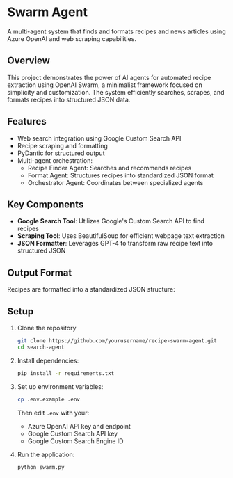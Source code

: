# Swarm Agent

A multi-agent system that finds and formats recipes and news articles using Azure OpenAI and web scraping capabilities.

## Overview

This project demonstrates the power of AI agents for automated recipe extraction using OpenAI Swarm, a minimalist framework focused on simplicity and customization. The system efficiently searches, scrapes, and formats recipes into structured JSON data.


## Features

- Web search integration using Google Custom Search API
- Recipe scraping and formatting
- PyDantic for structured output
- Multi-agent orchestration:
  - Recipe Finder Agent: Searches and recommends recipes
  - Format Agent: Structures recipes into standardized JSON format
  - Orchestrator Agent: Coordinates between specialized agents

## Key Components

- **Google Search Tool**: Utilizes Google's Custom Search API to find recipes
- **Scraping Tool**: Uses BeautifulSoup for efficient webpage text extraction
- **JSON Formatter**: Leverages GPT-4 to transform raw recipe text into structured JSON

## Output Format

Recipes are formatted into a standardized JSON structure:

## Setup

1. Clone the repository
   ```bash
   git clone https://github.com/yourusername/recipe-swarm-agent.git
   cd search-agent
   ```

2. Install dependencies:
   ```bash
   pip install -r requirements.txt
   ```

3. Set up environment variables:
   ```bash
   cp .env.example .env
   ```
   Then edit `.env` with your:
   - Azure OpenAI API key and endpoint
   - Google Custom Search API key
   - Google Custom Search Engine ID

4. Run the application:
   ```bash
   python swarm.py
   ```
